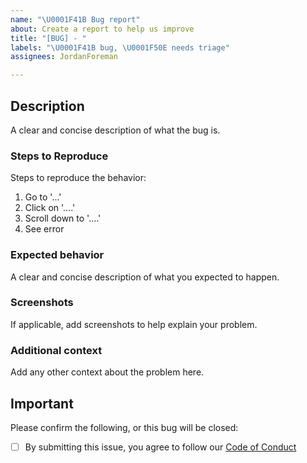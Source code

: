 ```yaml
---
name: "\U0001F41B Bug report"
about: Create a report to help us improve
title: "[BUG] - "
labels: "\U0001F41B bug, \U0001F50E needs triage"
assignees: JordanForeman

---
```


## Description

A clear and concise description of what the bug is.

### Steps to Reproduce

Steps to reproduce the behavior:
1. Go to '...'
2. Click on '....'
3. Scroll down to '....'
4. See error

### Expected behavior

A clear and concise description of what you expected to happen.

### Screenshots

If applicable, add screenshots to help explain your problem.

### Additional context

Add any other context about the problem here.

## Important

Please confirm the following, or this bug will be closed:

- [ ] By submitting this issue, you agree to follow our [Code of Conduct](https://github.com/JordanForeman/.github/blob/c5cc584533b5dc0eac961e1c74a021fa443a39a2/code-of-conduct.md)
